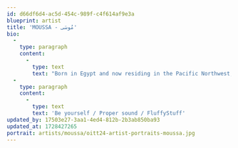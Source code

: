 ```yaml
---
id: d66df6d4-ac5d-454c-989f-c4f614af9e3a
blueprint: artist
title: 'MOUSSA - مُوسَى'
bio:
  -
    type: paragraph
    content:
      -
        type: text
        text: "Born in Egypt and now residing in the Pacific Northwest, Moussa is a Portland-based artist who has been pushing the boundaries of sound for nearly a decade. Moussa is known for his deep exploration of the underground realms of house and techno, weaving together diverse influences to create immersive and experimental sets. His approach to music is rooted in art and discovery, always seeking to take dancers on a journey through uncharted sonic landscapes. Moussa's sets are a testament to his passion for the deeper side of electronic music. Following the thread without boundaries, he invites listeners and dancers to connect with the rhythm and flow of the dance floor’s vibrations. Whether in a warehouse, at a festival, or in a late-night club, Moussa's performances are a unique experience, filled with experimental and fun turns that challenge and inspire. (aliens and rainbows)"
  -
    type: paragraph
    content:
      -
        type: text
        text: 'Be yourself / Proper sound / FluffyStuff'
updated_by: 17503e27-3aa1-4ed4-812b-2b3ab850ba93
updated_at: 1728427265
portrait: artists/moussa/oitt24-artist-portraits-moussa.jpg
---
```

